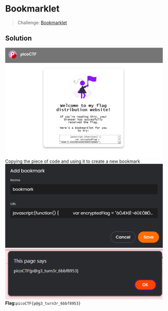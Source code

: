 # Bookmarklet

> Challenge: [Bookmarklet](https://play.picoctf.org/practice/challenge/406)


## Solution
![img.png](img.png)
Copying the piece of code and using it to create a new bookmark
![img_1.png](img_1.png)
![img_2.png](img_2.png)
**Flag:**`picoCTF{p@g3_turn3r_6bbf8953}`